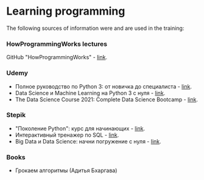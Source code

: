 # Learning programming

The following sources of information were and are used in the training:

### HowProgrammingWorks lectures
GitHub "HowProgrammingWorks" - [link](https://github.com/HowProgrammingWorks/Index/blob/master/Courses/Fundamentals.md).

### Udemy
+ Полное руководство по Python 3: от новичка до специалиста - [link](https://www.udemy.com/course/bestpython/).
+ Data Science и Machine Learning на Python 3 с нуля - [link](https://www.udemy.com/course/data-science-python-3/).
+ The Data Science Course 2021: Complete Data Science Bootcamp - [link](https://www.udemy.com/course/the-data-science-course-complete-data-science-bootcamp/).

### Stepik
+ "Поколение Python": курс для начинающих - [link](https://stepik.org/58852).
+ Интерактивный тренажер по SQL - [link](https://stepik.org/63054).
+ Big Data и Data Science: начни погружение с нуля - [link](https://stepik.org/101687).

### Books
+ Грокаем алгоритмы (Адитья Бхаргава)
